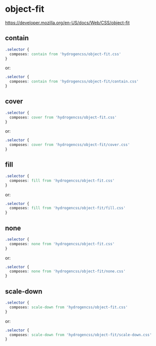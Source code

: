 # object-fit

https://developer.mozilla.org/en-US/docs/Web/CSS/object-fit

## contain
```css
.selector {
  composes: contain from 'hydrogencss/object-fit.css'
}
```

or:
```css
.selector {
  composes: contain from 'hydrogencss/object-fit/contain.css'
}
```

## cover
```css
.selector {
  composes: cover from 'hydrogencss/object-fit.css'
}
```

or:
```css
.selector {
  composes: cover from 'hydrogencss/object-fit/cover.css'
}
```

## fill
```css
.selector {
  composes: fill from 'hydrogencss/object-fit.css'
}
```

or:
```css
.selector {
  composes: fill from 'hydrogencss/object-fit/fill.css'
}
```

## none
```css
.selector {
  composes: none from 'hydrogencss/object-fit.css'
}
```

or:
```css
.selector {
  composes: none from 'hydrogencss/object-fit/none.css'
}
```

## scale-down
```css
.selector {
  composes: scale-down from 'hydrogencss/object-fit.css'
}
```

or:
```css
.selector {
  composes: scale-down from 'hydrogencss/object-fit/scale-down.css'
}
```

